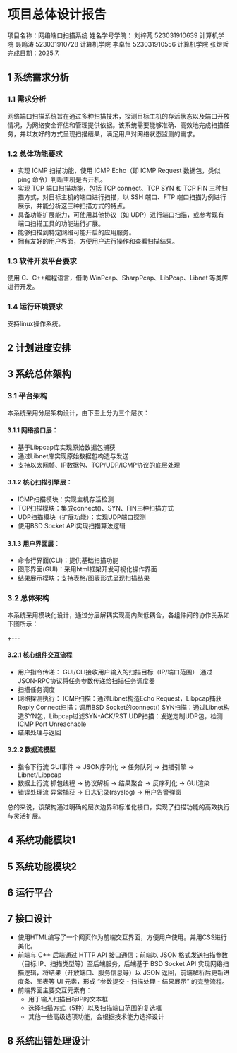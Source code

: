 # 项目总体设计报告
项目名称：网络端口扫描系统
姓名学号学院：
刘梓芃 523031910639 计算机学院
聂鸣涛 523031910728 计算机学院
李卓恒 523031910556 计算机学院
张煜哲
完成日期：2025.7.

## 1 系统需求分析
### 1.1 需求分析
网络端口扫描系统旨在通过多种扫描技术，探测目标主机的存活状态以及端口开放情况，为网络安全评估和管理提供依据。该系统需要能够准确、高效地完成扫描任务，并以友好的方式呈现扫描结果，满足用户对网络状态监测的需求。
### 1.2 总体功能要求
- 实现 ICMP 扫描功能，使用 ICMP Echo（即 ICMP Request 数据包，类似 ping 命令）判断主机是否开机。
- 实现 TCP 端口扫描功能，包括 TCP connect、TCP SYN 和 TCP FIN 三种扫描方式，对目标主机的端口进行扫描，以 SSH 端口、FTP 端口扫描为例进行展示，并能分析这三种扫描方式的特点。
- 具备功能扩展能力，可使用其他协议（如 UDP）进行端口扫描，或参考现有端口扫描工具的功能进行扩展。
- 能够扫描到特定网络可能开启的应用服务。
- 拥有友好的用户界面，方便用户进行操作和查看扫描结果。
### 1.3 软件开发平台要求
使用 C、C++编程语言，借助 WinPcap、SharpPcap、LibPcap、Libnet 等类库进行开发。
### 1.4 运行环境要求
支持linux操作系统。

## 2 计划进度安排

## 3 系统总体架构

### 3.1 平台架构
本系统采用分层架构设计，由下至上分为三个层次：

#### 3.1.1 网络接口层：
- 基于Libpcap库实现原始数据包捕获
- 通过Libnet库实现原始数据包构造与发送
- 支持以太网帧、IP数据包、TCP/UDP/ICMP协议的底层处理

#### 3.1.2 核心扫描引擎层：
- ICMP扫描模块：实现主机存活检测
- TCP扫描模块：集成connect()、SYN、FIN三种扫描方式
- UDP扫描模块（扩展功能）：实现UDP端口探测
- 使用BSD Socket API实现扫描算法逻辑
​
#### 3.1.3 用户界面层：
- 命令行界面(CLI)：提供基础扫描功能
- 图形界面(GUI)：采用html框架开发可视化操作界面
- 结果展示模块：支持表格/图表形式呈现扫描结果
### 3.2 总体架构

本系统采用模块化设计，通过分层解耦实现高内聚低耦合，各组件间的协作关系如下图所示：

+---
#### 3.2.1 核心组件交互流程
- 用户指令传递：
    GUI/CLI接收用户输入的扫描目标（IP/端口范围）
    通过JSON-RPC协议将任务参数传递给扫描任务调度器
- 扫描任务调度
- 网络探测执行：
    ICMP扫描：通过Libnet构造Echo Request，Libpcap捕获Reply
    Connect扫描：调用BSD Socket的connect()
    SYN扫描：通过Libnet构造SYN包，Libpcap过滤SYN-ACK/RST
    UDP扫描：发送定制UDP包，检测ICMP Port Unreachable
- 结果处理与返回

#### 3.2.2 数据流模型
- 指令下行流
GUI事件 -> JSON序列化 -> 任务队列 -> 扫描引擎 -> Libnet/Libpcap
- 数据上行流
抓包线程 -> 协议解析 -> 结果聚合 -> 反序列化 -> GUI渲染
- 错误处理流
异常捕获 -> 日志记录(rsyslog) -> 用户告警弹窗

总的来说，该架构通过明确的层次边界和标准化接口，实现了扫描功能的高效执行与灵活扩展。

## 4 系统功能模块1

## 5 系统功能模块2

## 6 运行平台
## 7 接口设计
- 使用HTML编写了一个网页作为前端交互界面，方便用户使用。并用CSS进行美化。
- 前端与 C++ 后端通过 HTTP API 接口通信：前端以 JSON 格式发送扫描参数（目标 IP、扫描类型等）至后端服务，后端基于 BSD Socket API 实现网络扫描逻辑，将结果（开放端口、服务信息等）以 JSON 返回，前端解析后更新进度条、图表等 UI 元素，形成 “参数提交 - 扫描处理 - 结果展示” 的完整流程。
- 前端界面主要交互元素有：
  - 用于输入扫描目标IP的文本框
  - 选择扫描方式（5种）以及扫描端口范围的复选框
  - 其他一些高级选项功能，会根据技术能力选择设计
## 8 系统出错处理设计